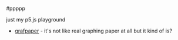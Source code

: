 #ppppp

just my p5.js playground

* [grafpaper](http://pancaketheorem.com/stuff/ppppp/grafpaper) - it's not like real graphing paper at all but it kind of is?
